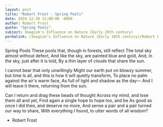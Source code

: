 ```yaml
---
layout: post
title: "Robert Frost - Spring Pools"
date: 2024-12-30 12:00:00 -0000
author: Robert Frost
quote: "Spring Pools"
subject: Imagism's Influence on Nature (Early 20th century)
permalink: /Imagism's Influence on Nature (Early 20th century)/Robert Frost/Robert Frost - Spring Pools
---
```


Spring Pools
These pools that, though in forests, still reflect
The total sky almost without defect,
And like the sky, are painted blue and gold,
And, in the sky, just after it is told,
By a thin layer of clouds that share the sun.

I cannot bear that only unwillingly
Might our earth put on blowzy summer, but time
Is all, and this is how it will quietly transform,
To place no palm against the air's warm face,
As full of light and shadow as the day—
And I will leave it there, returning from the sun.

Can I return and drag these beads of thought
Across my mind, and lose them all and yet,
Find again a single hope to hope too, and be
As good as once I did then, and deserve no more,
And sense a pair and a pair turned our way to share,
With everything I found, to utter words of all wisdom?

- Robert Frost
